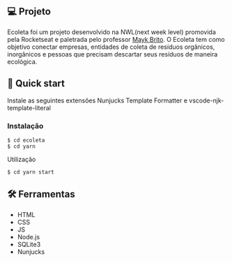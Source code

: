 
## 💻 Projeto <a name = "projeto"></a>

Ecoleta foi um projeto desenvolvido na NWL(next week level) promovida pela Rocketseat e paletrada pelo professor [Mayk Brito](#https://github.com/maykbrito). O Ecoleta tem como objetivo conectar empresas, entidades de coleta de resíduos orgânicos, inorgânicos e pessoas que precisam descartar seus resíduos de maneira ecológica.

## 🚀 Quick start <a name = "getting_started"></a>

Instale as seguintes extensões Nunjucks Template Formatter e vscode-njk-template-literal

### Instalação


```
$ cd ecoleta
$ cd yarn
```

Utilização

```
$ cd yarn start
```

## 🛠️ Ferramentas <a name = "usage"></a>

- HTML
- CSS
- JS
- Node.js
- SQLite3
- Nunjucks

